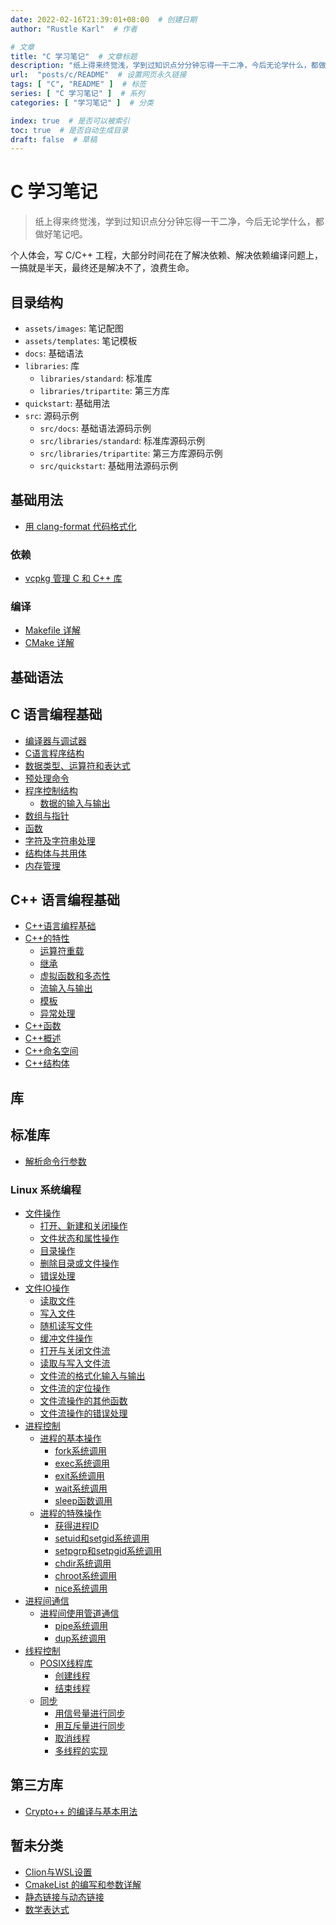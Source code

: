 ```yaml
---
date: 2022-02-16T21:39:01+08:00  # 创建日期
author: "Rustle Karl"  # 作者

# 文章
title: "C 学习笔记"  # 文章标题
description: "纸上得来终觉浅，学到过知识点分分钟忘得一干二净，今后无论学什么，都做好笔记吧。"
url:  "posts/c/README"  # 设置网页永久链接
tags: [ "C", "README" ]  # 标签
series: [ "C 学习笔记" ]  # 系列
categories: [ "学习笔记" ]  # 分类

index: true  # 是否可以被索引
toc: true  # 是否自动生成目录
draft: false  # 草稿
---
```


# C 学习笔记

> 纸上得来终觉浅，学到过知识点分分钟忘得一干二净，今后无论学什么，都做好笔记吧。

个人体会，写 C/C++ 工程，大部分时间花在了解决依赖、解决依赖编译问题上，一搞就是半天，最终还是解决不了，浪费生命。

## 目录结构

- `assets/images`: 笔记配图
- `assets/templates`: 笔记模板
- `docs`: 基础语法
- `libraries`: 库
  - `libraries/standard`: 标准库
  - `libraries/tripartite`: 第三方库
- `quickstart`: 基础用法
- `src`: 源码示例
  - `src/docs`: 基础语法源码示例
  - `src/libraries/standard`: 标准库源码示例
  - `src/libraries/tripartite`: 第三方库源码示例
  - `src/quickstart`: 基础用法源码示例

## 基础用法

- [用 clang-format 代码格式化](quickstart/clang_format.md)

### 依赖

- [vcpkg 管理 C 和 C++ 库](quickstart/compile/vcpkg.md)

### 编译

- [Makefile 详解](quickstart/compile/Makefile.md)
- [CMake 详解](quickstart/compile/cmake.md)

## 基础语法

## C 语言编程基础

- [编译器与调试器](docs/编译器与调试器.md)
- [C语言程序结构](docs/C语言程序结构.md)
- [数据类型、运算符和表达式](docs/数据类型、运算符和表达式.md)
- [预处理命令](docs/预处理命令.md)
- [程序控制结构](docs/程序控制结构.md)
  - [数据的输入与输出](docs/程序控制结构.md#数据的输入与输出)
- [数组与指针](docs/数组与指针.md)
- [函数](docs/函数.md)
- [字符及字符串处理](docs/字符及字符串处理.md)
- [结构体与共用体](docs/结构体与共用体.md)
- [内存管理](docs/内存管理.md)

## C++ 语言编程基础

- [C++语言编程基础](docs/C++语言编程基础.md)
- [C++的特性](docs/C++的特性.md)
  - [运算符重载](docs/C++的特性.md#运算符重载)
  - [继承](docs/C++的特性.md#继承)
  - [虚拟函数和多态性](docs/C++的特性.md#虚拟函数和多态性)
  - [流输入与输出](docs/C++的特性.md#流输入与输出)
  - [模板](docs/C++的特性.md#模板)
  - [异常处理](docs/C++的特性.md#异常处理)
- [C++函数](docs/C++函数.md)
- [C++概述](docs/C++概述.md)
- [C++命名空间](docs/C++命名空间.md)
- [C++结构体](docs/C++结构体.md)

## 库

## 标准库

- [解析命令行参数](libraries/standard/getopt.md)

### Linux 系统编程

- [文件操作](docs/文件操作.md)
  - [打开、新建和关闭操作](docs/文件操作.md#打开文件、新建文件和关闭文件操作)
  - [文件状态和属性操作](docs/文件操作.md#文件状态和属性操作)
  - [目录操作](docs/文件操作.md#目录操作)
  - [删除目录或文件操作](docs/文件操作.md#删除目录或文件操作)
  - [错误处理](docs/文件操作.md#错误处理)
- [文件IO操作](docs/文件IO操作.md)
  - [读取文件](docs/文件IO操作.md#读取文件)
  - [写入文件](docs/文件IO操作.md#写入文件)
  - [随机读写文件](docs/文件IO操作.md#随机读写文件)
  - [缓冲文件操作](docs/文件IO操作.md#缓冲文件操作)
  - [打开与关闭文件流](docs/文件IO操作.md#打开与关闭文件流)
  - [读取与写入文件流](docs/文件IO操作.md#读取与写入文件流)
  - [文件流的格式化输入与输出](docs/文件IO操作.md#文件流的格式化输入与输出)
  - [文件流的定位操作](docs/文件IO操作.md#文件流的定位操作)
  - [文件流操作的其他函数](docs/文件IO操作.md#文件流操作的其他函数)
  - [文件流操作的错误处理](docs/文件IO操作.md#文件流操作的错误处理)
- [进程控制](docs/进程控制.md)
  - [进程的基本操作](docs/进程控制.md#进程的基本操作)
    - [fork系统调用](docs/进程控制.md#fork系统调用)
    - [exec系统调用](docs/进程控制.md#exec系统调用)
    - [exit系统调用](docs/进程控制.md#exit系统调用)
    - [wait系统调用](docs/进程控制.md#wait系统调用)
    - [sleep函数调用](docs/进程控制.md#sleep函数调用)
  - [进程的特殊操作](docs/进程控制.md#进程的特殊操作)
    - [获得进程ID](docs/进程控制.md#获得进程ID)
    - [setuid和setgid系统调用](docs/进程控制.md#setuid和setgid系统调用)
    - [setpgrp和setpgid系统调用](docs/进程控制.md#setpgrp和setpgid系统调用)
    - [chdir系统调用](docs/进程控制.md#chdir系统调用)
    - [chroot系统调用](docs/进程控制.md#chroot系统调用)
    - [nice系统调用](docs/进程控制.md#nice系统调用)
- [进程间通信](docs/进程间通信.md)
  - [进程间使用管道通信](docs/进程间通信.md#进程间使用管道通信)
    - [pipe系统调用](docs/进程间通信.md#pipe系统调用)
    - [dup系统调用](docs/进程间通信.md#dup系统调用)
- [线程控制](docs/线程控制.md)
  - [POSIX线程库](docs/线程控制.md#POSIX线程库)
    - [创建线程](docs/线程控制.md#创建线程)
    - [结束线程](docs/线程控制.md#结束线程)
  - [同步](docs/线程控制.md#同步)
    - [用信号量进行同步](docs/线程控制.md#用信号量进行同步)
    - [用互斥量进行同步](docs/线程控制.md#用互斥量进行同步)
    - [取消线程](docs/线程控制.md#取消线程)
    - [多线程的实现](docs/线程控制.md#多线程的实现)

## 第三方库

- [Crypto++ 的编译与基本用法](libraries/tripartite/crypto/cryptopp.md)

## 暂未分类

- [Clion与WSL设置](docs/Clion与WSL设置.md)
- [CmakeList 的编写和参数详解](docs/CmakeList的编写和参数详解.md) 
- [静态链接与动态链接](docs/静态链接与动态链接.md)
- [数学表达式](docs/数学表达式.md)
